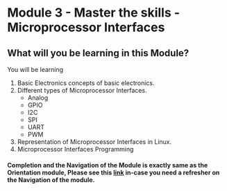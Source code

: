 # Module 3 - Master the skills - Microprocessor Interfaces 

## What will you be learning in this Module?
You will be learning 
1. Basic Electronics concepts of basic electronics.  
2. Different types of Microprocessor Interfaces.
    - Analog
    - GPIO
    - I2C
    - SPI
    - UART
    - PWM
3. Representation of Microprocessor Interfaces in Linux.
4. Microprocessor Interfaces Programming

#### Completion and the Navigation of the Module is exactly same as the Orientation module, Please see this [link](https://gitlab.iotiot.in/newbies/orientation#how-to-complete-each-module-including-orientation-the-skilling-process) in-case you need a refresher on the Navigation of the module.